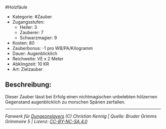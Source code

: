 #Holzfäule  
- Kategorie: #Zauber  
- Zugangsstufen:  
  - Heiler: 3  
  - Zauberer: 7  
  - Schwarzmagier: 9  
- Kosten: 80  
- Zauberbonus: -1 pro WB/PA/Kilogramm  
- Dauer: Augenblicklich  
- Reichweite: VE x 2 Meter  
- Abklingzeit: 10 KR  
- Art: Zielzauber     

## Beschreibung:
Dieser Zauber lässt bei Erfolg einen nichtmagischen unbelebten hölzernen Gegenstand augenblicklich zu morschen Spänen zerfallen.


___
*Fanwerk für [Dungeonslayers](https://www.dungeonslayers.net/) (C) Christian Kennig | Quelle: Bruder Grimms Grimmoire 5 | Lizenz: [CC-BY-NC-SA 4.0](https://creativecommons.org/licenses/by-nc-sa/4.0/deed.de)*